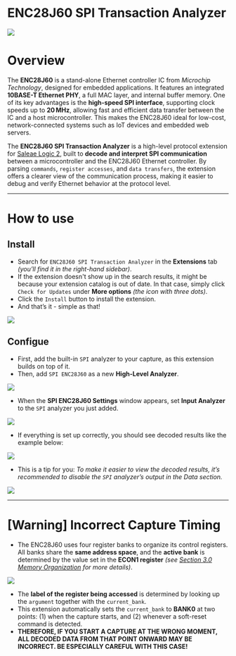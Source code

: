 # ENC28J60 SPI Transaction Analyzer

![](./img/image1.png)



# Overview

The **ENC28J60** is a stand-alone Ethernet controller IC from *Microchip Technology*, designed for embedded applications. It features an integrated **10BASE-T Ethernet PHY**, a full MAC layer, and internal buffer memory. One of its key advantages is the **high-speed SPI interface**, supporting clock speeds up to **20 MHz**, allowing fast and efficient data transfer between the IC and a host microcontroller. This makes the ENC28J60 ideal for low-cost, network-connected systems such as IoT devices and embedded web servers.

The **ENC28J60 SPI Transaction Analyzer** is a high-level protocol extension for [Saleae Logic 2](https://www.saleae.com/), built to **decode and interpret SPI communication** between a microcontroller and the ENC28J60 Ethernet controller. By parsing `commands`, `register accesses`, and `data transfers`, the extension offers a clearer view of the communication process, making it easier to debug and verify Ethernet behavior at the protocol level.



---

# How to use

## Install

- Search for `ENC28J60 SPI Transaction Analyzer` in the **Extensions** tab *(you’ll find it in the right-hand sidebar)*.
- If the extension doesn't show up in the search results, it might be because your extension catalog is out of date. In that case, simply click `Check for Updates` under **More options** *(the icon with three dots)*.
- Click the `Install` button to install the extension.
- And that’s it - simple as that!

![](./img/image3.png)



## Configue

- First, add the built-in `SPI` analyzer to your capture, as this extension builds on top of it.
- Then, add `SPI ENC28J60` as a new **High-Level Analyzer**.

![](./img/image4.png)



- When the **SPI ENC28J60 Settings** window appears, set **Input Analyzer** to the `SPI` analyzer you just added.

![](./img/image5.png)



- If everything is set up correctly, you should see decoded results like the example below:


![](./img/image6.png)



* This is a tip for you: *To make it easier to view the decoded results, it’s recommended to disable the `SPI` analyzer’s output in the Data section.*


![](./img/image7.png)



---

# [Warning] Incorrect Capture Timing

* The ENC28J60 uses four register banks to organize its control registers. All banks share the **same address space**, and the **active bank** is determined by the value set in the **ECON1 register** *(see [Section 3.0 Memory Organization](https://ww1.microchip.com/downloads/en/devicedoc/39662c.pdf) for more details)*.

![](./img/image2.png)

* The **label of the register being accessed** is determined by looking up the `argument` together with the `current_bank`.
* This extension automatically sets the `current_bank` to **BANK0** at two points: (1) when the capture starts, and (2) whenever a soft-reset command is detected.
* **THEREFORE, IF YOU START A CAPTURE AT THE WRONG MOMENT, ALL DECODED DATA FROM THAT POINT ONWARD MAY BE INCORRECT. BE ESPECIALLY CAREFUL WITH THIS CASE!**
